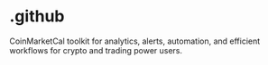 # .github
CoinMarketCal toolkit for analytics, alerts, automation, and efficient workflows for crypto and trading power users.
